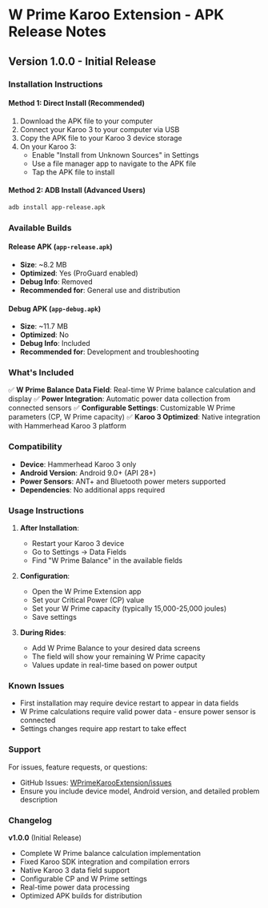 # W Prime Karoo Extension - APK Release Notes

## Version 1.0.0 - Initial Release

### Installation Instructions

#### Method 1: Direct Install (Recommended)
1. Download the APK file to your computer
2. Connect your Karoo 3 to your computer via USB
3. Copy the APK file to your Karoo 3 device storage
4. On your Karoo 3:
   - Enable "Install from Unknown Sources" in Settings
   - Use a file manager app to navigate to the APK file
   - Tap the APK file to install

#### Method 2: ADB Install (Advanced Users)
```bash
adb install app-release.apk
```

### Available Builds

#### Release APK (`app-release.apk`)
- **Size**: ~8.2 MB
- **Optimized**: Yes (ProGuard enabled)
- **Debug Info**: Removed
- **Recommended for**: General use and distribution

#### Debug APK (`app-debug.apk`)
- **Size**: ~11.7 MB
- **Optimized**: No
- **Debug Info**: Included
- **Recommended for**: Development and troubleshooting

### What's Included

✅ **W Prime Balance Data Field**: Real-time W Prime balance calculation and display
✅ **Power Integration**: Automatic power data collection from connected sensors
✅ **Configurable Settings**: Customizable W Prime parameters (CP, W Prime capacity)
✅ **Karoo 3 Optimized**: Native integration with Hammerhead Karoo 3 platform

### Compatibility

- **Device**: Hammerhead Karoo 3 only
- **Android Version**: Android 9.0+ (API 28+)
- **Power Sensors**: ANT+ and Bluetooth power meters supported
- **Dependencies**: No additional apps required

### Usage Instructions

1. **After Installation**:
   - Restart your Karoo 3 device
   - Go to Settings → Data Fields
   - Find "W Prime Balance" in the available fields

2. **Configuration**:
   - Open the W Prime Extension app
   - Set your Critical Power (CP) value
   - Set your W Prime capacity (typically 15,000-25,000 joules)
   - Save settings

3. **During Rides**:
   - Add W Prime Balance to your desired data screens
   - The field will show your remaining W Prime capacity
   - Values update in real-time based on power output

### Known Issues

- First installation may require device restart to appear in data fields
- W Prime calculations require valid power data - ensure power sensor is connected
- Settings changes require app restart to take effect

### Support

For issues, feature requests, or questions:
- GitHub Issues: [WPrimeKarooExtension/issues](https://github.com/apopovsky/WPrimeKarooExtension/issues)
- Ensure you include device model, Android version, and detailed problem description

### Changelog

**v1.0.0** (Initial Release)
- Complete W Prime balance calculation implementation
- Fixed Karoo SDK integration and compilation errors
- Native Karoo 3 data field support
- Configurable CP and W Prime settings
- Real-time power data processing
- Optimized APK builds for distribution
